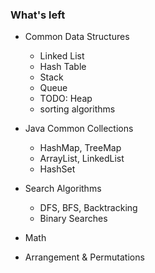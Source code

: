 ### What's left

- Common Data Structures
  - Linked List
  - Hash Table
  - Stack
  - Queue
  - TODO: Heap
  - sorting algorithms

- Java Common Collections
  - HashMap, TreeMap
  - ArrayList, LinkedList
  - HashSet

- Search Algorithms
  - DFS, BFS, Backtracking
  - Binary Searches

- Math
 - Arrangement & Permutations
